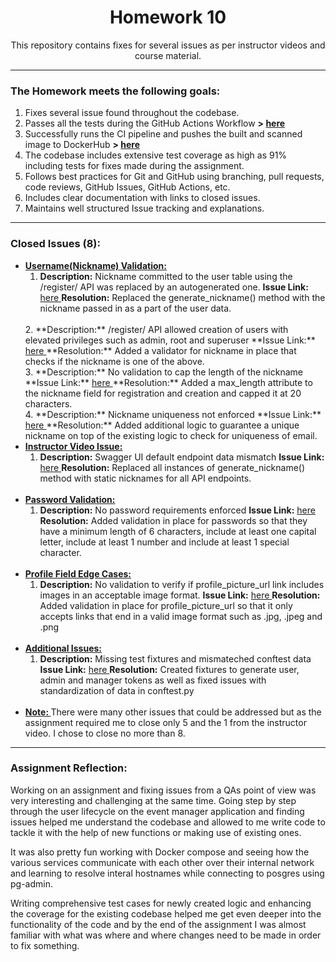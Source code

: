 ### <h1 align=center>Homework 10</h1>
<div align=center>

This repository contains fixes for several issues as per instructor videos and course material.

</div>

---
<div align=>

### The Homework meets the following goals:

1. Fixes several issue found throughout the codebase.
2. Passes all the tests during the GitHub Actions Workflow <b>> </b><a href="https://github.com/dylandacosta8/is601_10/actions"><b>here</b></a>
3. Successfully runs the CI pipeline and pushes the built and scanned image to DockerHub <b>> <a href="https://hub.docker.com/repository/docker/dylan08/is601_10/tags">here</a></b>
4. The codebase includes extensive test coverage as high as 91% including tests for fixes made during the assignment.
5. Follows best practices for Git and GitHub using branching, pull requests, code reviews, GitHub Issues, GitHub Actions, etc.
6. Includes clear documentation with links to closed issues.
7. Maintains well structured Issue tracking and explanations.

</div>

---
### Closed Issues (8):

* <b><u> Username(Nickname) Validation: </u></b>
    <br>
    1. **Description:** Nickname committed to the user table using the /register/ API was replaced by an autogenerated one.
    **Issue Link:** <a href="https://github.com/dylandacosta8/is601_10/issues/2"> here </a>
    **Resolution:** Replaced the generate_nickname() method with the nickname passed in as a part of the user data.
    <br>
    2. **Description:** /register/ API allowed creation of users with elevated privileges such as admin, root and superuser
    **Issue Link:** <a href="https://github.com/dylandacosta8/is601_10/issues/4"> here </a>
    **Resolution:** Added a validator for nickname in place that checks if the nickname is one of the above.
    <br>
    3. **Description:** No validation to cap the length of the nickname
    **Issue Link:** <a href="https://github.com/dylandacosta8/is601_10/issues/6"> here </a>
    **Resolution:** Added a max_length attribute to the nickname field for registration and creation and capped it at 20 characters.
    <br>
    4. **Description:** Nickname uniqueness not enforced 
    **Issue Link:** <a href="https://github.com/dylandacosta8/is601_10/issues/8"> here </a>
    **Resolution:** Added additional logic to guarantee a unique nickname on top of the existing logic to check for uniqueness of email.
    <br>
* <b><u> Instructor Video Issue: </u></b>
    <br>
    1. **Description:** Swagger UI default endpoint data mismatch
    **Issue Link:** <a href="https://github.com/dylandacosta8/is601_10/issues/10"> here </a>
    **Resolution:** Replaced all instances of generate_nickname() method with static nicknames for all API endpoints.
    <br>
* <b><u> Password Validation: </u></b>
    <br>
    1. **Description:** No password requirements enforced
    **Issue Link:** <a href="https://github.com/dylandacosta8/is601_10/issues/12"> here </a>
    **Resolution:** Added validation in place for passwords so that they have a minimum length of 6 characters, include at least one capital letter, include at least 1 number and include at least 1 special character.
    <br>
* <b><u> Profile Field Edge Cases: </u></b>
    <br>
    1. **Description:** No validation to verify if profile_picture_url link includes images in an acceptable image format.
    **Issue Link:** <a href="https://github.com/dylandacosta8/is601_10/issues/14"> here </a>
    **Resolution:** Added validation in place for profile_picture_url so that it only accepts links that end in a valid image format such as .jpg, .jpeg and .png
    <br>
* <b><u> Additional Issues: </u></b>
    <br>
    1. **Description:** Missing test fixtures and mismateched conftest data
    **Issue Link:** <a href="https://github.com/dylandacosta8/is601_10/issues/16"> here </a>
    **Resolution:** Created fixtures to generate user, admin and manager tokens as well as fixed issues with standardization of data in conftest.py
    <br>
* <b><u> Note: </u></b>There were many other issues that could be addressed but as the assignment required me to close only 5 and the 1 from the instructor video. I chose to close no more than 8.
---

### Assignment Reflection:

Working on an assignment and fixing issues from a QAs point of view was very interesting and challenging at the same time. Going step by step through the user lifecycle on the event manager application and finding issues helped me understand the codebase and allowed to me write code to tackle it with the help of new functions or making use of existing ones.

It was also pretty fun working with Docker compose and seeing how the various services communicate with each other over their internal network and learning to resolve interal hostnames while connecting to posgres using pg-admin.

Writing comprehensive test cases for newly created logic and enhancing the coverage for the existing codebase helped me get even deeper into the functionality of the code and by the end of the assignment I was almost familiar with what was where and where changes need to be made in order to fix something.